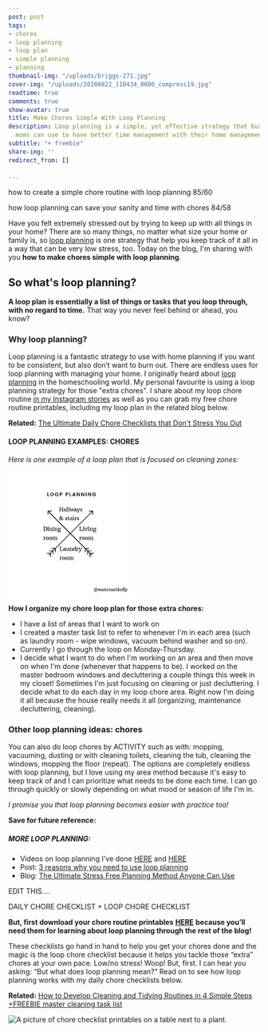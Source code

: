 ```yaml
---
post: post
tags:
- chores
- loop planning
- loop plan
- simple planning
- planning
thumbnail-img: "/uploads/briggs-271.jpg"
cover-img: "/uploads/20200822_110434_0000_compress19.jpg"
readtime: true
comments: true
show-avatar: true
title: Make Chores Simple With Loop Planning
description: Loop planning is a simple, yet effective strategy that busy stay at home
  moms can use to have better time management with their home management.
subtitle: "+ freebie"
share-img: ''
redirect_from: []

---
```

how to create a simple chore routine with loop planning 85/60

how loop planning can save your sanity and time with chores 84/58

Have you felt extremely stressed out by trying to keep up with all things in your home? There are so many things, no matter what size your home or family is, so [loop planning](https://pambarnhill.com/loop-scheduling/#:\~:text=Loop%20scheduling%20doesn't%20assign,the%20list%20and%20start%20there.) is one strategy that help you keep track of it all in a way that can be very low stress, too. Today on the blog, I'm sharing with you **how to make chores simple with loop planning**.

## So what's loop planning?

**A loop plan is essentially a list of things or tasks that you loop through, with no regard to time.** That way you never feel behind or ahead, you know?

### Why loop planning?

Loop planning is a fantastic strategy to use with home planning if you want to be consistent, but also don’t want to burn out. There are endless uses for loop planning with managing your home. I originally heard about [loop planning](https://pambarnhill.com/loop-scheduling/#:\~:text=Loop%20scheduling%20doesn't%20assign,the%20list%20and%20start%20there.) in the homeschooling world. My personal favourite is using a loop planning strategy for those "extra chores". I share about my loop chore routine [in my Instagram stories](www.instagram.com/simplehomemom) as well as you can grab my free chore routine printables, including my loop plan in the related blog below.

**Related:** [The Ultimate Daily Chore Checklists that Don't Stress You Out](https://www.simplehomemom.com/the-ultimate-chore-checklists-that-don-t-stress-you-out/)

#### LOOP PLANNING EXAMPLES: CHORES

_Here is one example of a loop plan that is focused on cleaning zones:_

![An example of loop planning.](/uploads/20200406_111435_0000.png "How Loop Planning Can Save Your Sanity and Time with Chores SHM")

**How I organize my chore loop plan for those extra chores:**

* I have a list of areas that I want to work on
* I created a master task list to refer to whenever I'm in each area (such as laundry room - wipe windows, vacuum behind washer and so on).
* Currently I go through the loop on Monday-Thursday.
* I decide what I want to do when I'm working on an area and then move on when I'm done (whenever that happens to be). I worked on the master bedroom windows and decluttering a couple things this week in my closet! Sometimes I'm just focusing on cleaning or just decluttering. I decide what to do each day in my loop chore area. Right now I'm doing it all because the house really needs it all (organizing, maintenance decluttering, cleaning).

### Other loop planning ideas: chores

You can also do loop chores by ACTIVITY such as with: mopping, vacuuming, dusting or with cleaning toilets, cleaning the tub, cleaning the windows, mopping the floor (repeat). The options are completely endless with loop planning, but I love using my area method because it's easy to keep track of and I can prioritize what needs to be done each time. I can go through quickly or slowly depending on what mood or season of life I'm in.

_I promise you that loop planning becomes easier with practice too!_

**Save for future reference:**

##### MORE LOOP PLANNING:

* Videos on loop planning I've done [HERE](https://www.instagram.com/p/CTzLnadj5OS/) and [HERE](https://www.instagram.com/p/CeElgpKJrsk/)
* Post: [3 reasons why you need to use loop planning](https://www.instagram.com/p/CeElgpKJrsk/)
* Blog: [The Ultimate Stress Free Planning Method Anyone Can Use](https://www.simplehomemom.com/the-ultimate-stress-free-planning-method-anyone-can-use/)

EDIT THIS....

DAILY CHORE CHECKLIST + LOOP CHORE CHECKLIST

**But, first download your chore routine printables** [**HERE**](https://mailchi.mp/1962b2e44326/chore-checklists) **because you’ll need them for learning about loop planning through the rest of the blog!**

These checklists go hand in hand to help you get your chores done and the magic is the loop chore checklist because it helps you tackle those “extra” chores at your own pace. Low/no stress! Woop! But, first. I can hear you asking: “But what does loop planning mean?” Read on to see how loop planning works with my daily chore checklists below.

**Related:** [How to Develop Cleaning and Tidying Routines in 4 Simple Steps +FREEBIE master cleaning task list](https://www.simplehomemom.com/how-to-develop-cleaning-and-tidying-routines-in-4-simple-steps/)

![A picture of chore checklist printables on a table next to a plant.](https://www.simplehomemom.com/uploads/untitled-design.png "The Ultimate Daily Chore Checklists that Don't Stress You Out")